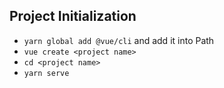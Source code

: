 ## Project Initialization
- `yarn global add @vue/cli` and add it into Path
- `vue create <project name>`
- `cd <project name>`
- `yarn serve`